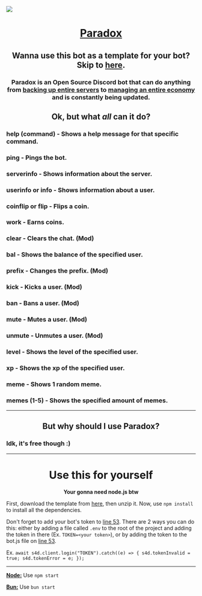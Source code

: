 <img src="https://github.com/ThatError404/ParadoxBot/blob/main/image.png?raw=true"></img>
<h1 align="center"><b><a href="https://discord.com/oauth2/authorize?client_id=1012959415768457238&permissions=8&scope=bot%20applications.commands">Paradox</a></b></h1>

<h2 align="center">Wanna use this bot as a template for your bot? Skip to <a href="https://github.com/ThatError404/ParadoxBot#use-this-for-yourself">here</a>.</h2>

<h3 align="center"><b>Paradox is an Open Source Discord bot that can do anything from <a href="https://github.com/ThatError404/ParadoxBot/new/main#backup">backing up entire servers</a> to <a href="https://github.com/ThatError404/ParadoxBot#bal---shows-the-balance-of-the-specified-user">managing an entire economy</a> and is constantly being updated.</b></h3>

<h2 align="center"><b>Ok, but what <i>all</i> can it do?</b></h2>
<h3><b>help (command)</b> - Shows a help message for that specific command.</b></h3>
<h3><b>ping</b> - Pings the bot.</h3>
<h3><b>serverinfo</b> - Shows information about the server.</h3>
<h3><b>userinfo or info</b> - Shows information about a user.</h3>
<h3><b>coinflip or flip</b> - Flips a coin.</h3>
<h3><b>work</b> - Earns coins.</h3>
<h3><b>clear</b> - Clears the chat. (Mod)</h3>
<h3><b>bal</b> - Shows the balance of the specified user.</h3>
<h3><b>prefix</b> - Changes the prefix. (Mod)</h3>
<h3><b>kick</b> - Kicks a user. (Mod)</h3>
<h3><b>ban</b> - Bans a user. (Mod)</h3>
<h3><b>mute</b> - Mutes a user. (Mod)</h3>
<h3><b>unmute</b> - Unmutes a user. (Mod)</h3>
<h3><b>level</b> - Shows the level of the specified user.</h3>
<h3><b>xp</b> - Shows the xp of the specified user.</h3>
<h3><b>meme</b> - Shows 1 random meme.</h3>
<h3><b>memes</b> (1-5) - Shows the specified amount of memes.</h3>

---
<h2 align="center"><b>But why should I use Paradox?</b></h2>
<h3>Idk, it's free though :)</h3>

------
<h1 align="center"><b>Use this for yourself</b></h3>
<p align="center"><b>Your gonna need node.js btw</b></p>

First, download the template from <a href="https://github.com/ThatError404/ParadoxBot/releases/tag/Template-v0.5">here</a>, then unzip it. Now, use `npm install` to install all the dependencies.

Don't forget to add your bot's token to <a href="https://github.com/ThatError404/ParadoxBot/blob/main/bot.js#L53">line 53</a>. There are 2 ways you can do this: either by adding a file called `.env` to the root of the project and adding the token in there (Ex. `TOKEN=<your token>`), or by adding the token to the bot.js file on <a href="https://github.com/ThatError404/ParadoxBot/blob/main/bot.js#L53">line 53</a>.

Ex. `await s4d.client.login("TOKEN").catch((e) => { s4d.tokenInvalid = true; s4d.tokenError = e; });`

---

<a href="https://nodejs.org/en/"><b>Node:</b></a> Use `npm start` 

<a href="https://bun.sh/"><b>Bun:</b></a> Use `bun start`